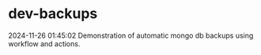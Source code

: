 # dev-backups
2024-11-26 01:45:02 Demonstration of automatic mongo db backups using workflow and actions.

